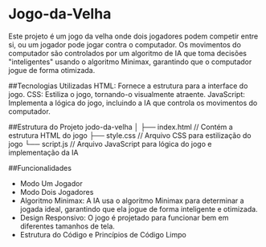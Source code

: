 # Jogo-da-Velha
Este projeto é um jogo da velha onde dois jogadores podem competir entre si, ou um jogador pode jogar contra o computador. Os movimentos do computador são controlados por um algoritmo de IA que toma decisões "inteligentes" usando o algoritmo Minimax, garantindo que o computador jogue de forma otimizada.

##Tecnologias Utilizadas
HTML: Fornece a estrutura para a interface do jogo.
CSS: Estiliza o jogo, tornando-o visualmente atraente.
JavaScript: Implementa a lógica do jogo, incluindo a IA que controla os movimentos do computador.

##Estrutura do Projeto
jodo-da-velha
│
├── index.html      // Contém a estrutura HTML do jogo
├── style.css       // Arquivo CSS para estilização do jogo
└── script.js       // Arquivo JavaScript para lógica do jogo e implementação da IA

##Funcionalidades
 - Modo Um Jogador
 - Modo Dois Jogadores
 - Algoritmo Minimax: A IA usa o algoritmo Minimax para determinar a jogada ideal, garantindo que ela jogue de forma inteligente e otimizada.
 - Design Responsivo: O jogo é projetado para funcionar bem em diferentes tamanhos de tela.
 - Estrutura do Código e Princípios de Código Limpo



